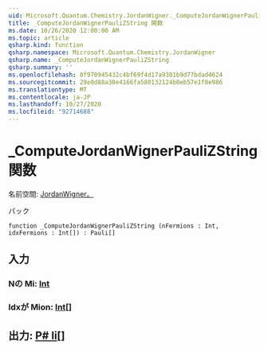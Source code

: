 ```yaml
---
uid: Microsoft.Quantum.Chemistry.JordanWigner._ComputeJordanWignerPauliZString
title: _ComputeJordanWignerPauliZString 関数
ms.date: 10/26/2020 12:00:00 AM
ms.topic: article
qsharp.kind: function
qsharp.namespace: Microsoft.Quantum.Chemistry.JordanWigner
qsharp.name: _ComputeJordanWignerPauliZString
qsharp.summary: ''
ms.openlocfilehash: 8f970945432c4bf69f4d17a9381b9d77bdad4624
ms.sourcegitcommit: 29e0d88a30e4166fa580132124b0eb57e1f0e986
ms.translationtype: MT
ms.contentlocale: ja-JP
ms.lasthandoff: 10/27/2020
ms.locfileid: "92714688"
---
```

# <a name="_computejordanwignerpaulizstring-function"></a>_ComputeJordanWignerPauliZString 関数

名前空間: [JordanWigner。](xref:Microsoft.Quantum.Chemistry.JordanWigner)

パック [](https://nuget.org/packages/)




```qsharp
function _ComputeJordanWignerPauliZString (nFermions : Int, idxFermions : Int[]) : Pauli[]
```


## <a name="input"></a>入力

### <a name="nfermions--int"></a>Nの Mi: [Int](xref:microsoft.quantum.lang-ref.int)




### <a name="idxfermions--int"></a>Idxが Mion: [Int](xref:microsoft.quantum.lang-ref.int)[]





## <a name="output--pauli"></a>出力: [P# li](xref:microsoft.quantum.lang-ref.pauli)[]

